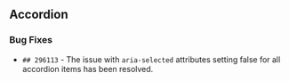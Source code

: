 ##  Accordion

###    Bug Fixes

- `## 296113` - The issue with `aria-selected` attributes setting false for all accordion items has been resolved.
